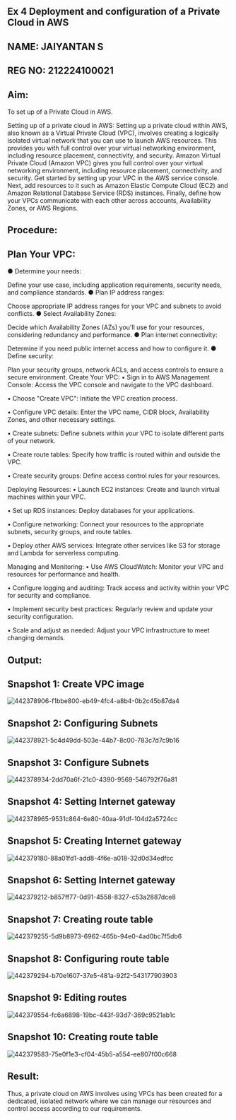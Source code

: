 ## Ex 4 Deployment and configuration of a Private Cloud in AWS
## NAME: JAIYANTAN S
## REG NO: 212224100021
## Aim:
To set up of a Private Cloud in AWS.

Setting up of a private cloud in AWS:
Setting up a private cloud within AWS, also known as a Virtual Private Cloud (VPC), involves creating a logically isolated virtual network that you can use to launch AWS resources. This provides you with full control over your virtual networking environment, including resource placement, connectivity, and security. Amazon Virtual Private Cloud (Amazon VPC) gives you full control over your virtual networking environment, including resource placement, connectivity, and security. Get started by setting up your VPC in the AWS service console. Next, add resources to it such as Amazon Elastic Compute Cloud (EC2) and Amazon Relational Database Service (RDS) instances. Finally, define how your VPCs communicate with each other across accounts, Availability Zones, or AWS Regions.

## Procedure:
## Plan Your VPC:
● Determine your needs:

Define your use case, including application requirements, security needs, and compliance standards.
● Plan IP address ranges:

Choose appropriate IP address ranges for your VPC and subnets to avoid conflicts.
● Select Availability Zones:

Decide which Availability Zones (AZs) you'll use for your resources, considering redundancy and performance.
● Plan internet connectivity:

Determine if you need public internet access and how to configure it.
● Define security:

Plan your security groups, network ACLs, and access controls to ensure a secure environment.
Create Your VPC:
• Sign in to AWS Management Console: Access the VPC console and navigate to the VPC dashboard.

• Choose "Create VPC": Initiate the VPC creation process.

• Configure VPC details: Enter the VPC name, CIDR block, Availability Zones, and other necessary settings.

• Create subnets: Define subnets within your VPC to isolate different parts of your network.

• Create route tables: Specify how traffic is routed within and outside the VPC.

• Create security groups: Define access control rules for your resources.

Deploying Resources:
• Launch EC2 instances: Create and launch virtual machines within your VPC.

• Set up RDS instances: Deploy databases for your applications.

• Configure networking: Connect your resources to the appropriate subnets, security groups, and route tables.

• Deploy other AWS services: Integrate other services like S3 for storage and Lambda for serverless computing.

Managing and Monitoring:
• Use AWS CloudWatch: Monitor your VPC and resources for performance and health.

• Configure logging and auditing: Track access and activity within your VPC for security and compliance.

• Implement security best practices: Regularly review and update your security configuration.

• Scale and adjust as needed: Adjust your VPC infrastructure to meet changing demands.

## Output:
## Snapshot 1: Create VPC image
![442378906-f1bbe800-eb49-4fc4-a8b4-0b2c45b87da4](https://github.com/user-attachments/assets/138b83e6-5e34-4479-8c5d-78ff94755959)
## Snapshot 2: Configuring Subnets
![442378921-5c4d49dd-503e-44b7-8c00-783c7d7c9b16](https://github.com/user-attachments/assets/1f43bf05-e879-4d50-8bc1-297cd7a88880)
## Snapshot 3: Configure Subnets
![442378934-2dd70a6f-21c0-4390-9569-546792f76a81](https://github.com/user-attachments/assets/9459ef00-e882-47cc-8a57-95719965902c)
## Snapshot 4: Setting Internet gateway
![442378965-9531c864-6e80-40aa-91df-104d2a5724cc](https://github.com/user-attachments/assets/e07a2900-c403-460e-9e0b-ad5eee6e5a08)
## Snapshot 5: Creating Internet gateway
![442379180-88a01fd1-add8-4f6e-a018-32d0d34edfcc](https://github.com/user-attachments/assets/1487c5a0-2be5-414b-8e17-4fa9e73b1438)
## Snapshot 6: Setting Internet gateway
![442379212-b857ff77-0d91-4558-8327-c53a2887dce8](https://github.com/user-attachments/assets/f866c848-3a29-4aa0-a296-ab3fa03f4659)
## Snapshot 7: Creating route table
![442379255-5d9b8973-6962-465b-94e0-4ad0bc7f5db6](https://github.com/user-attachments/assets/599954b7-d749-467b-87f4-55fa379a1170)
## Snapshot 8: Configuring route table
![442379294-b70e1607-37e5-481a-92f2-543177903903](https://github.com/user-attachments/assets/a6d926a1-977f-4ecc-a9f3-6b8903a25422)
## Snapshot 9: Editing routes
![442379554-fc6a6898-19bc-443f-93d7-369c9521ab1c](https://github.com/user-attachments/assets/57d6ef50-b8bd-4e03-929f-8978663c36e7)
## Snapshot 10: Creating route table
![442379583-75e0f1e3-cf04-45b5-a554-ee807f00c668](https://github.com/user-attachments/assets/76fec13f-eef0-4958-b66f-74101c130df3)

## Result:
Thus, a private cloud on AWS involves using VPCs has been created for a dedicated, isolated network where we can manage our resources and control access according to our requirements.

